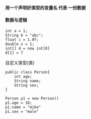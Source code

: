 #### 用一个声明好类型的变量名 代表 一份数据

#### 数据与逻辑



```
int a = 1;
String b = "abc";
float c = 1.0f;
double x = 1;
int[] d = new int[8]
d[1] = 7

```

自定义类型(类)

```
public class Person{
    int age;
    String name;
    String sex;
}

Person p1 = new Person()
p1.age = 18;
p1.name = "mike"
p1.sex = "male"

```

